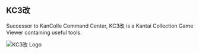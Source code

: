 ## KC3改

Successor to KanColle Command Center, KC3改 is a Kantai Collection Game Viewer containing useful tools.

![KC3改 Logo](https://raw.githubusercontent.com/dragonjet/kc3kai/master/images/logo/128.png)